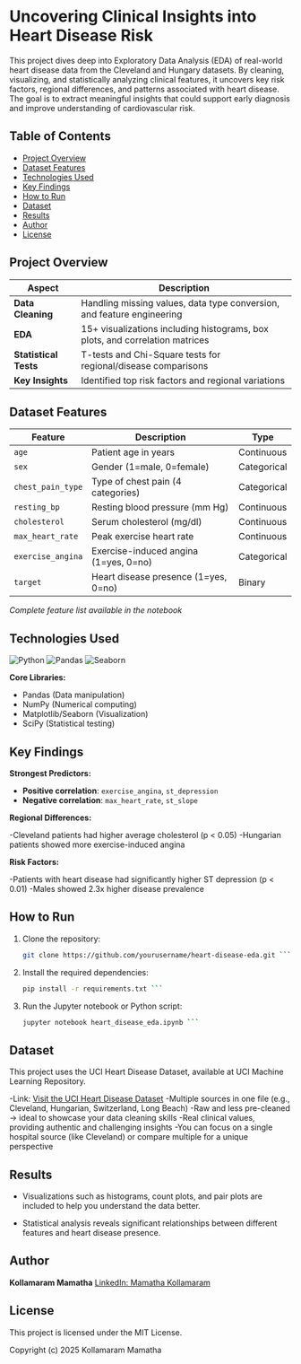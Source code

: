 # Uncovering Clinical Insights into Heart Disease Risk

This project dives deep into Exploratory Data Analysis (EDA) of real-world heart disease data from the Cleveland and Hungary datasets. By cleaning, visualizing, and statistically analyzing clinical features, it uncovers key risk factors, regional differences, and patterns associated with heart disease. The goal is to extract meaningful insights that could support early diagnosis and improve understanding of cardiovascular risk.

## Table of Contents
- [Project Overview](#project-overview)
- [Dataset Features](#dataset-features)
- [Technologies Used](#-technologies-used)
- [Key Findings](#key-findings)
- [How to Run](#how-to-run)
- [Dataset](#dataset)
- [Results](#results)
- [Author](#author)
- [License](#license)


## Project Overview

| Aspect               | Description                                                                 |
|----------------------|-----------------------------------------------------------------------------|
| **Data Cleaning**    | Handling missing values, data type conversion, and feature engineering      |
| **EDA**              | 15+ visualizations including histograms, box plots, and correlation matrices|
| **Statistical Tests**| T-tests and Chi-Square tests for regional/disease comparisons               |
| **Key Insights**     | Identified top risk factors and regional variations                         |

## Dataset Features

| Feature               | Description                                  | Type        |
|-----------------------|----------------------------------------------|-------------|
| `age`                 | Patient age in years                         | Continuous  |
| `sex`                 | Gender (1=male, 0=female)                   | Categorical |
| `chest_pain_type`     | Type of chest pain (4 categories)            | Categorical |
| `resting_bp`          | Resting blood pressure (mm Hg)               | Continuous  |
| `cholesterol`         | Serum cholesterol (mg/dl)                    | Continuous  |
| `max_heart_rate`      | Peak exercise heart rate                     | Continuous  |
| `exercise_angina`     | Exercise-induced angina (1=yes, 0=no)        | Categorical |
| `target`              | Heart disease presence (1=yes, 0=no)         | Binary      |

*Complete feature list available in the notebook*

## Technologies Used

![Python](https://img.shields.io/badge/Python-3.8+-blue?logo=python)
![Pandas](https://img.shields.io/badge/Pandas-1.3+-blue?logo=pandas)
![Seaborn](https://img.shields.io/badge/Seaborn-0.11+-blue?logo=seaborn)

**Core Libraries:**
- Pandas (Data manipulation)
- NumPy (Numerical computing)
- Matplotlib/Seaborn (Visualization)
- SciPy (Statistical testing)

## Key Findings
**Strongest Predictors:**

- **Positive correlation**: `exercise_angina`, `st_depression`  
- **Negative correlation**: `max_heart_rate`, `st_slope`

**Regional Differences:**

-Cleveland patients had higher average cholesterol (p < 0.05)
-Hungarian patients showed more exercise-induced angina

**Risk Factors:**

-Patients with heart disease had significantly higher ST depression (p < 0.01)
-Males showed 2.3x higher disease prevalence


## How to Run

1. Clone the repository:
   ```bash
   git clone https://github.com/yourusername/heart-disease-eda.git ```
2. Install the required dependencies:
   ```bash
   pip install -r requirements.txt ```
3. Run the Jupyter notebook or Python script:
   ```bash
   jupyter notebook heart_disease_eda.ipynb ```

## Dataset
This project uses the UCI Heart Disease Dataset, available at UCI Machine Learning Repository.

-Link: [Visit the UCI Heart Disease Dataset](https://archive.ics.uci.edu/ml/datasets/Heart+Disease)
-Multiple sources in one file (e.g., Cleveland, Hungarian, Switzerland, Long Beach)
-Raw and less pre-cleaned → ideal to showcase your data cleaning skills
-Real clinical values, providing authentic and challenging insights
-You can focus on a single hospital source (like Cleveland) or compare multiple for a unique perspective

## Results
- Visualizations such as histograms, count plots, and pair plots are included to help you understand the data better.

- Statistical analysis reveals significant relationships between different features and heart disease presence.

## Author
**Kollamaram Mamatha**
[LinkedIn: Mamatha Kollamaram](https://www.linkedin.com/in/MamathaKollamaram/)

## License

This project is licensed under the MIT License.

Copyright (c) 2025 Kollamaram Mamatha
